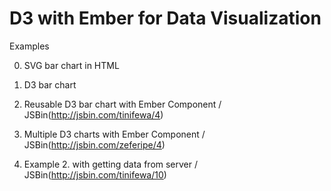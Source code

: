 D3 with Ember for Data Visualization
====================================

Examples

0. SVG bar chart in HTML

1. D3 bar chart

2. Reusable D3 bar chart with Ember Component / JSBin(http://jsbin.com/tinifewa/4)

3. Multiple D3 charts with Ember Component / JSBin(http://jsbin.com/zeferipe/4)

4. Example 2. with getting data from server / JSBin(http://jsbin.com/tinifewa/10)
